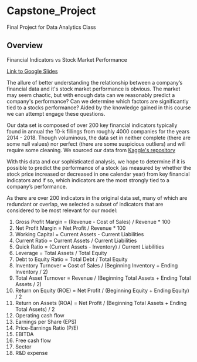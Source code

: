 # Capstone_Project
Final Project for Data Analytics Class

## Overview

Financial Indicators vs Stock Market Performance

[Link to Google Slides](https://docs.google.com/presentation/d/1rg12WplVf4fy3VU82EIZb64H5yveYUukMScgsefe0KI)

The allure of better understanding the relationship between a company’s financial data and it's stock market performance is obvious. The market may seem chaotic, but with enough data can we reasonably predict a company's performance? Can we determine which factors are significantly tied to a stocks performance? Aided by the knowledge gained in this course we can attempt engage these questions. 

Our data set is composed of over 200 key financial indicators typically found in annual the 10-k fillings from roughly 4000 companies for the years 2014 - 2018. Though voluminous, the data set in neither complete (there are some null values) nor perfect (there are some suspicious outliers) and will require some cleaning. We sourced our data from [Kaggle's repository](https://www.kaggle.com/datasets/cnic92/200-financial-indicators-of-us-stocks-20142018) 

With this data and our sophisticated analysis, we hope to determine if it is possible to predict the performance of a stock (as measured by whether the stock price increased or decreased in one calendar year) from key financial indicators and if so, which indicators are the most strongly tied to a company’s performance. 

As there are over 200 indicators in the original data set, many of which are redundant or overlap, we selected a subset of indicators that are considered to be most relevant for our model:

1. Gross Profit Margin = (Revenue - Cost of Sales) / Revenue * 100
2. Net Profit Margin = Net Profit / Revenue * 100
3. Working Capital = Current Assets - Current Liabilities
4. Current Ratio = Current Assets / Current Liabilities
5. Quick Ratio = (Current Assets - Inventory) / Current Liabilities
6. Leverage = Total Assets / Total Equity
7. Debt to Equity Ratio = Total Debt / Total Equity
8. Inventory Turnover = Cost of Sales / (Beginning Inventory + Ending Inventory / 2)
9. Total Asset Turnover = Revenue / (Beginning Total Assets + Ending Total Assets / 2)
10. Return on Equity (ROE) = Net Profit / (Beginning Equity + Ending Equity) / 2
11. Return on Assets (ROA) = Net Profit / (Beginning Total Assets + Ending Total Assets) / 2
12. Operating cash flow
13. Earnings per Share (EPS)
14. Price-Earnings Ratio (P/E)
15. EBITDA
16. Free cash flow
17. Sector
18. R&D expense

